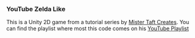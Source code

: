 ### YouTube Zelda Like

This is a Unity 2D game from a tutorial series by [Mister Taft Creates][1].
You can find the playlist where most this code comes on his [YouTube Playlist][2]

[1]: https://www.youtube.com/channel/UCZczqDvepgNqy80gTMGnUXw
[2]: https://www.youtube.com/playlist?list=PL4vbr3u7UKWp0iM1WIfRjCDTI03u43Zfu
